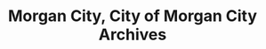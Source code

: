 ---
layout: repo
title: "Morgan City, City of Morgan City Archives"
id: 24978
permalink: repos/24978/
---